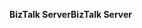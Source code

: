 <span data-ttu-id="6a9ae-101">**BizTalk Server**</span><span class="sxs-lookup"><span data-stu-id="6a9ae-101">**BizTalk Server**</span></span>